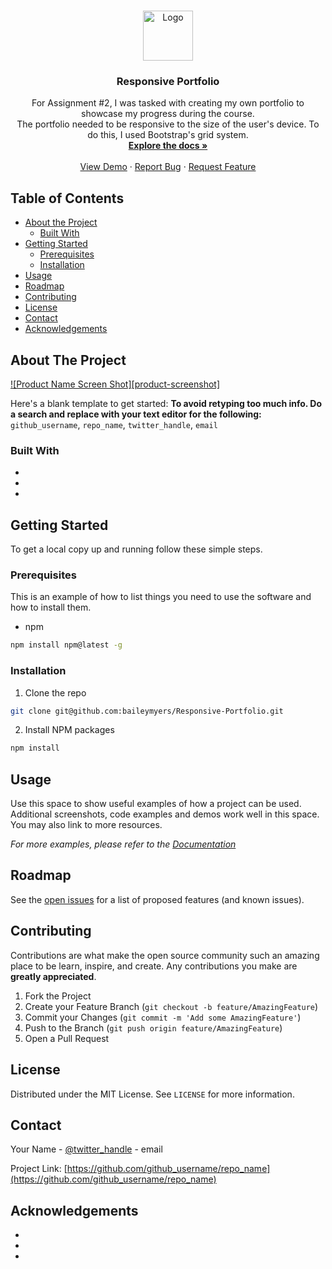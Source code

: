 <!-- PROJECT LOGO -->
<br />
<p align="center">
  <a href="https://github.com/baileymyers/Responsive-Portfolio">
    <img src="images/logo.png" alt="Logo" width="80" height="80">
  </a>

  <h3 align="center">Responsive Portfolio</h3>

  <p align="center">
    For Assignment #2, I was tasked with creating my own portfolio to showcase my progress during the course.
    <br />
    The portfolio needed to be responsive to the size of the user's device. To do this, I used Bootstrap's grid system.
    <br />
    <a href="https://github.com/baileymyers/Responsive-Portfolio"><strong>Explore the docs »</strong></a>
    <br />
    <br />
    <a href="https://github.com/baileymyers/Responsive-Portfolio">View Demo</a>
    ·
    <a href="https://github.com/baileymyers/Responsive-Portfolio/issues">Report Bug</a>
    ·
    <a href="https://github.com/baileymyers/Responsive-Portfolio/issues">Request Feature</a>
  </p>
</p>



<!-- TABLE OF CONTENTS -->
## Table of Contents

* [About the Project](#about-the-project)
  * [Built With](#built-with)
* [Getting Started](#getting-started)
  * [Prerequisites](#prerequisites)
  * [Installation](#installation)
* [Usage](#usage)
* [Roadmap](#roadmap)
* [Contributing](#contributing)
* [License](#license)
* [Contact](#contact)
* [Acknowledgements](#acknowledgements)



<!-- ABOUT THE PROJECT -->
## About The Project

[![Product Name Screen Shot][product-screenshot]](https://example.com)

Here's a blank template to get started:
**To avoid retyping too much info. Do a search and replace with your text editor for the following:**
`github_username`, `repo_name`, `twitter_handle`, `email`


### Built With

* []()
* []()
* []()



<!-- GETTING STARTED -->
## Getting Started

To get a local copy up and running follow these simple steps.

### Prerequisites

This is an example of how to list things you need to use the software and how to install them.
* npm
```sh
npm install npm@latest -g
```

### Installation

1. Clone the repo
```sh
git clone git@github.com:baileymyers/Responsive-Portfolio.git
```
2. Install NPM packages
```sh
npm install
```



<!-- USAGE EXAMPLES -->
## Usage

Use this space to show useful examples of how a project can be used. Additional screenshots, code examples and demos work well in this space. You may also link to more resources.

_For more examples, please refer to the [Documentation](https://example.com)_



<!-- ROADMAP -->
## Roadmap

See the [open issues](https://github.com/github_username/repo_name/issues) for a list of proposed features (and known issues).



<!-- CONTRIBUTING -->
## Contributing

Contributions are what make the open source community such an amazing place to be learn, inspire, and create. Any contributions you make are **greatly appreciated**.

1. Fork the Project
2. Create your Feature Branch (`git checkout -b feature/AmazingFeature`)
3. Commit your Changes (`git commit -m 'Add some AmazingFeature'`)
4. Push to the Branch (`git push origin feature/AmazingFeature`)
5. Open a Pull Request



<!-- LICENSE -->
## License

Distributed under the MIT License. See `LICENSE` for more information.



<!-- CONTACT -->
## Contact

Your Name - [@twitter_handle](https://twitter.com/twitter_handle) - email

Project Link: [https://github.com/github_username/repo_name](https://github.com/github_username/repo_name)



<!-- ACKNOWLEDGEMENTS -->
## Acknowledgements

* []()
* []()
* []()
